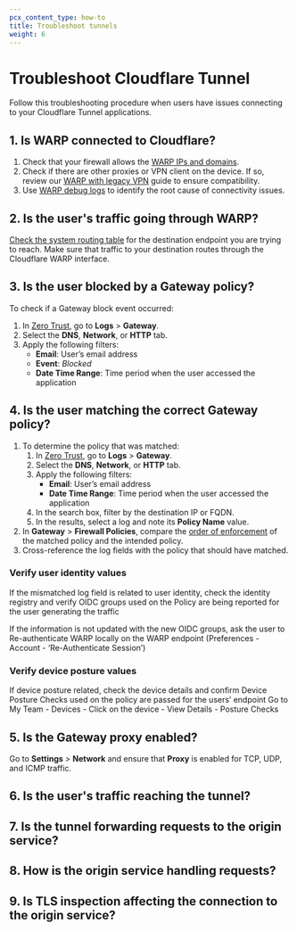 ```yaml
---
pcx_content_type: how-to
title: Troubleshoot tunnels
weight: 6
---
```


# Troubleshoot Cloudflare Tunnel

Follow this troubleshooting procedure when users have issues connecting to your Cloudflare Tunnel applications.

## 1. Is WARP connected to Cloudflare?

1. Check that your firewall allows the [WARP IPs and domains](/cloudflare-one/connections/connect-devices/warp/deployment/firewall/).
2. Check if there are other proxies or VPN client on the device. If so, review our [WARP with legacy VPN](/cloudflare-one/connections/connect-devices/warp/deployment/vpn/) guide to ensure compatibility.
3. Use [WARP debug logs](/cloudflare-one/connections/connect-devices/warp/troubleshooting/common-issues/#unable-to-connect-warp) to identify the root cause of connectivity issues.

## 2. Is the user's traffic going through WARP?

[Check the system routing table](/cloudflare-one/connections/connect-devices/warp/configure-warp/route-traffic/warp-architecture/#routing-table) for the destination endpoint you are trying to reach. Make sure that traffic to your destination routes through the Cloudflare WARP interface.

## 3. Is the user blocked by a Gateway policy?

To check if a Gateway block event occurred:
  1. In [Zero Trust](https://one.dash.cloudflare.com/), go to **Logs** > **Gateway**.
  2. Select the **DNS**, **Network**, or **HTTP** tab.
  3. Apply the following filters:
      - **Email**: User’s email address
      - **Event**: _Blocked_
      - **Date Time Range**: Time period when the user accessed the application

## 4. Is the user matching the correct Gateway policy?

1. To determine the policy that was matched:
    1. In [Zero Trust](https://one.dash.cloudflare.com/), go to **Logs** > **Gateway**.
    2. Select the **DNS**, **Network**, or **HTTP** tab.
    3. Apply the following filters:
        - **Email**: User’s email address
        - **Date Time Range**: Time period when the user accessed the application
    4. In the search box, filter by the destination IP or FQDN.
    5. In the results, select a log and note its **Policy Name** value.
2. In **Gateway** > **Firewall Policies**, compare the [order of enforcement](/cloudflare-one/policies/gateway/order-of-enforcement/) of the matched policy and the intended policy.
3. Cross-reference the log fields with the policy that should have matched.

### Verify user identity values

If the mismatched log field is related to user identity, check the identity registry and verify OIDC groups used on the Policy are being reported for the user generating the traffic

If the information is not updated with the new OIDC groups, ask the user to Re-authenticate WARP locally on the WARP endpoint (Preferences - Account - ‘Re-Authenticate Session’)

### Verify device posture values

If device posture related, check the device details and confirm Device Posture Checks used on the policy are passed for the users’ endpoint
Go to My Team - Devices - Click on the device - View Details - Posture Checks

## 5. Is the Gateway proxy enabled?

Go to **Settings** > **Network** and ensure that **Proxy** is enabled for TCP, UDP, and ICMP traffic.

## 6. Is the user's traffic reaching the tunnel?

## 7. Is the tunnel forwarding requests to the origin service?

## 8. How is the origin service handling requests?

## 9. Is TLS inspection affecting the connection to the origin service?
